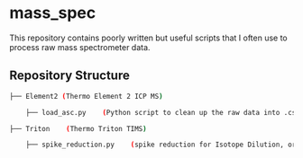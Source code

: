 # mass_spec
This repository contains poorly written but useful scripts that I often use to process raw mass spectrometer data.

## Repository Structure
```bash
├── Element2 (Thermo Element 2 ICP MS)

    ├── load_asc.py    (Python script to clean up the raw data into .csv)

├── Triton    (Thermo Triton TIMS)

    ├── spike_reduction.py    (spike reduction for Isotope Dilution, or smth)
```